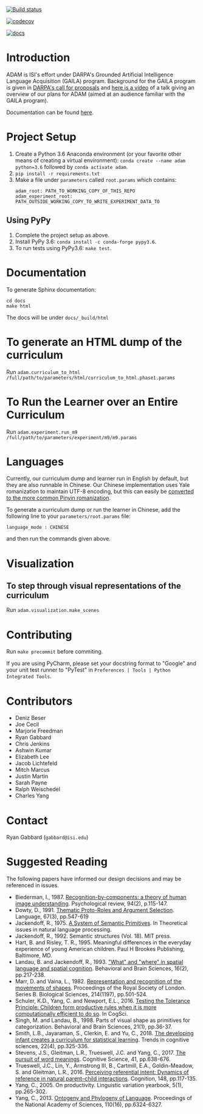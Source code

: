 
[![Build status](https://travis-ci.com/isi-vista/adam.svg?branch=master)](https://travis-ci.com/isi-vista/adam.svg?branch=master)

[![codecov](https://codecov.io/gh/isi-vista/adam/branch/master/graph/badge.svg)](https://codecov.io/gh/isi-vista/adam)

[![docs](https://readthedocs.org/projects/adam-language-learner/badge/?version=latest)](https://adam-language-learner.readthedocs.io/en/latest/)

# Introduction

ADAM is ISI's effort under DARPA's Grounded Artificial Intelligence Language Acquisition (GAILA) program.
Background for the GAILA program is given in [DARPA's call for proposals](https://www.fbo.gov/utils/view?id=b084633eb2501d60932bb77bf5ffb192)
and [here is a video](https://youtu.be/xGsIKHKqKdw) of a talk giving an overview of our plans for ADAM
(aimed at an audience familiar with the GAILA program).

Documentation can be found [here](https://adam-language-learner.readthedocs.io/en/latest/).

# Project Setup

1. Create a Python 3.6 Anaconda environment (or your favorite other means of creating a virtual environment): `conda create --name adam python=3.6` followed by `conda activate adam`.
2. `pip install -r requirements.txt`
3. Make a file under `parameters` called `root.params` which contains:
    ```
    adam_root: PATH_TO_WORKING_COPY_OF_THIS_REPO
    adam_experiment_root: PATH_OUTSIDE_WORKING_COPY_TO_WRITE_EXPERIMENT_DATA_TO
    ```

## Using PyPy

1. Complete the project setup as above.
2. Install PyPy 3.6: `conda install -c conda-forge pypy3.6`.
3. To run tests using PyPy3.6: `make test`.

# Documentation

To generate Sphinx documentation:
```
cd docs
make html
```

The docs will be under `docs/_build/html`

# To generate an HTML dump of the curriculum

Run `adam.curriculum_to_html /full/path/to/parameters/html/curriculum_to_html.phase1.params`


# To Run the Learner over an Entire Curriculum

Run `adam.experiment.run_m9  /full/path/to/parameters/experiment/m9/m9.params`

# Languages
Currently, our curriculum dump and learner run in English by default, but they are also runnable in Chinese. 
Our Chinese implementation uses Yale romanization to maintain UTF-8 encoding, but this can easily be [converted to the more common
Pinyin romanization](https://ctext.org/pinyin.pl?if=en&text=&from=yale&to=pinyin). 

To generate a curriculum dump or run the learner in Chinese, add the following line to your `parameters/root.params` file: 

```
language_mode : CHINESE
```
and then run the commands given above. 


# Visualization
## To step through visual representations of the curriculum

Run `adam.visualization.make_scenes`

# Contributing

Run `make precommit` before commiting. 

If you are using PyCharm, please set your docstring format to "Google" and your unit test runner to "PyTest" in
`Preferences | Tools | Python Integrated Tools`.

# Contributors

* Deniz Beser
* Joe Cecil
* Marjorie Freedman
* Ryan Gabbard
* Chris Jenkins
* Ashwin Kumar
* Elizabeth Lee
* Jacob Lichtefeld
* Mitch Marcus
* Justin Martin
* Sarah Payne
* Ralph Weischedel
* Charles Yang

# Contact

Ryan Gabbard (`gabbard@isi.edu`)

# Suggested Reading

The following papers have informed our design decisions and may be referenced in issues.

* Biederman, I., 1987. [Recognition-by-components: a theory of human image understanding](https://s3.amazonaws.com/academia.edu.documents/30745513/Recognition_by_Components.pdf?response-content-disposition=inline%3B%20filename%3DRecognition-by-components_a_theory_of_hu.pdf&X-Amz-Algorithm=AWS4-HMAC-SHA256&X-Amz-Credential=AKIAIWOWYYGZ2Y53UL3A%2F20191101%2Fus-east-1%2Fs3%2Faws4_request&X-Amz-Date=20191101T152508Z&X-Amz-Expires=3600&X-Amz-SignedHeaders=host&X-Amz-Signature=a96e731888ff6e33bce40edf1f7acaf243f3b09556bd72aa77134657913602f1).
  Psychological review, 94(2), p.115-147.
* Dowty, D., 1991. [Thematic Proto-Roles and Argument Selection](http://www.letras.ufmg.br/padrao_cms/documentos/profs/marciacancado/dowty1991.pdf).
  Language, 67(3), pp.547-619
* Jackendoff, R., 1975. [A System of Semantic Primitives](https://www.aclweb.org/anthology/T75-2006.pdf). In 
  Theoretical issues in natural language processing.
* Jackendoff, R., 1992. Semantic structures (Vol. 18). MIT press.
* Hart, B. and Risley, T. R., 1995. Meaningful differences in the everyday experience of young American children. Paul 
  H Brookes Publishing, Baltimore, MD.
* Landau, B. and Jackendoff, R., 1993. ["What" and "where" in spatial language and spatial cognition](http://www2.denizyuret.com/bib/landau/landau1993and/MLandau.pdf).
  Behavioral and Brain Sciences, 16(2), pp.217-238.
* Marr, D. and Vaina, L., 1982. [Representation and recognition of the movements of shapes](https://royalsocietypublishing.org/doi/pdf/10.1098/rspb.1982.0024).
  Proceedings of the Royal Society of London. Series B. Biological Sciences, 214(1197), pp.501-524.
* Schuler, K.D., Yang, C. and Newport, E.L., 2016. [Testing the Tolerance Principle: Children form productive rules 
when it is more computationally efficient to do so](https://www.ling.upenn.edu/~ycharles/papers/syn2016.pdf). In CogSci.
* Singh, M. and Landau, B., 1998. Parts of visual shape as primitives for categorization. Behavioral and Brain Sciences,
  21(1), pp.36-37.
* Smith, L.B., Jayaraman, S., Clerkin, E. and Yu, C., 2018.
  [The developing infant creates a curriculum for statistical learning](http://www.cogs.indiana.edu/~dll/papers/tics_2018.pdf).
  Trends in cognitive sciences, 22(4), pp.325-336.
* Stevens, J.S., Gleitman, L.R., Trueswell, J.C. and Yang, C., 2017. [The pursuit of word meanings](https://www.ling.upenn.edu/~ycharles/papers/pursuit-final.pdf).
  Cognitive Science, 41, pp.638-676.
* Trueswell, J.C., Lin, Y., Armstrong III, B., Cartmill, E.A., Goldin-Meadow, S. and Gleitman, L.R., 2016. 
  [Perceiving referential intent: Dynamics of reference in natural parent–child interactions](https://cpb-us-w2.wpmucdn.com/web.sas.upenn.edu/dist/4/81/files/2017/07/Trueswell-et-al-Perceiving-referential-intent-142dnbw.pdf).
  Cognition, 148, pp.117-135.
* Yang, C., 2005. On productivity. Linguistic variation yearbook, 5(1), pp.265-302.
* Yang, C., 2013. [Ontogeny and Phylogeny of Language](https://www.ling.upenn.edu/~ycharles/PNAS-2013-final.pdf). 
  Proceedings of the National Academy of Sciences, 110(16), pp.6324-6327.
